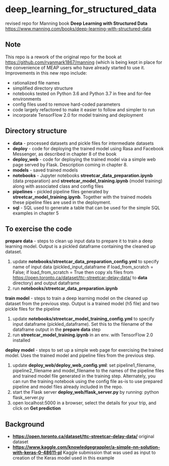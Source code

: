 # deep_learning_for_structured_data
revised repo for Manning book **Deep Learning with Structured Data** https://www.manning.com/books/deep-learning-with-structured-data

## Note
This repo is a rework of the original repo for the book at https://github.com/ryanmark1867/manning (which is being kept in place for the convenience of MEAP users who have already started to use it. Improvements in this new repo include:
- rationalized file names
- simplified directory structure
- notebooks tested on Python 3.6 and Python 3.7 in free and for-fee environments
- config files used to remove hard-coded parameters
- code largely refactored to make it easier to follow and simpler to run
- incorporate TensorFlow 2.0 for model training and deployment

## Directory structure
- **data** - processed datasets and pickle files for intermediate datasets
- **deploy** - code for deploying the trained model using Rasa and Facebook Messenger, as described in chapter 8 of the book
- **deploy_web** - code for deploying the trained model via a simple web page served by Flask. Description coming in chapter 8.
- **models** - saved trained models
- **notebooks** - Jupyter notebooks **streetcar_data_preparation.ipynb** (data preparation) and **streetcar_model_training.ipynb** (model training) along with associated class and config files
- **pipelines** - pickled pipeline files generated by **streetcar_model_training.ipynb**. Together with the trained models these pipeline files are used in the deployment.
- **sql** - SQL used to generate a table that can be used for the simple SQL examples in chapter 5

## To exercise the code
**prepare data** - steps to clean up input data to prepare it to train a deep learning model. Output is a pickled dataframe containing the cleaned up dataset.
1. update **notebooks/streetcar_data_preparation_config.yml**  to specify name of input data (pickled_input_dataframe if load_from_scratch = False; if load_from_scratch = True then copy xls files from https://open.toronto.ca/dataset/ttc-streetcar-delay-data/ to **data** directory) and output dataframe
2. run **notebooks/streetcar_data_preparation.ipynb**

**train model** - steps to train a deep learning model on the cleaned up dataset from the previous step. Output is a trained model (h5 file) and two pickle files for the pipeline 
1. update **notebooks/streetcar_model_training_config.yml** to specify input dataframe (pickled_dataframe). Set this to the filename of the dataframe output in the **prepare data** step
2. run **streetcar_model_training.ipynb** in an env. with TensorFlow 2.0 installed

**deploy model** - steps to set up a simple web page for exercising the trained model. Uses the trained model and pipeline files from the previous step.
1. update **deploy_web/deploy_web_config.yml**: set  pipeline1_filename, pipeline2_filename and model_filename to the names of the pipeline files and trained model file generated in the training step. Alternately, you can run the training notebook using the config file as-is to use prepared pipeline and model files already included in the repo.
2. start the Flask server **deploy_web/flask_server.py** by running: python flask_server.py
3. open localhost:5000 in a browser, select the details for your trip, and click on **Get prediction**
   
## Background

- **https://open.toronto.ca/dataset/ttc-streetcar-delay-data/** original dataset
- **https://www.kaggle.com/knowledgegrappler/a-simple-nn-solution-with-keras-0-48611-pl** Kaggle submission that was used as input to creation of the Keras model used in this example
